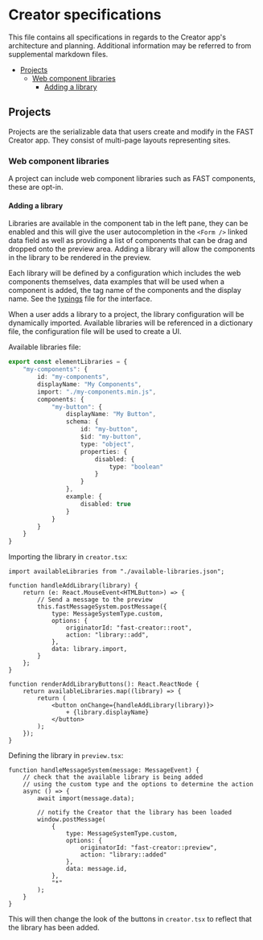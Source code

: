 # Creator specifications

This file contains all specifications in regards to the Creator app's architecture and planning. Additional information may be referred to from supplemental markdown files.

- [Projects](#projects)
    - [Web component libraries](#web-component-libraries)
        - [Adding a library](#adding-a-library)

## Projects

Projects are the serializable data that users create and modify in the FAST Creator app. They consist of multi-page layouts representing sites.

### Web component libraries

A project can include web component libraries such as FAST components, these are opt-in.

#### Adding a library

Libraries are available in the component tab in the left pane, they can be enabled and this will give the user autocompletion in the `<Form />` linked data field as well as providing a list of components that can be drag and dropped onto the preview area. Adding a library will allow the components in the library to be rendered in the preview.

Each library will be defined by a configuration which includes the web components themselves, data examples that will be used when a component is added, the tag name of the components and the display name. See the [typings](./app/configs/typings.ts) file for the interface.

When a user adds a library to a project, the library configuration will be dynamically imported. Available libraries will be referenced in a dictionary file, the configuration file will be used to create a UI.

Available libraries file:
```typescript
export const elementLibraries = {
    "my-components": {
        id: "my-components",
        displayName: "My Components",
        import: "./my-components.min.js",
        components: {
            "my-button": {
                displayName: "My Button",
                schema: {
                    id: "my-button",
                    $id: "my-button",
                    type: "object",
                    properties: {
                        disabled: {
                            type: "boolean"
                        }
                    }
                },
                example: {
                    disabled: true
                }
            }
        }
    }
}
```

Importing the library in `creator.tsx`:
```tsx
import availableLibraries from "./available-libraries.json";

function handleAddLibrary(library) {
    return (e: React.MouseEvent<HTMLButton>) => {
        // Send a message to the preview
        this.fastMessageSystem.postMessage({
            type: MessageSystemType.custom,
            options: {
                originatorId: "fast-creator::root",
                action: "library::add",
            },
            data: library.import,
        }
    };
}

function renderAddLibraryButtons(): React.ReactNode {
    return availableLibraries.map((library) => {
        return (
            <button onChange={handleAddLibrary(library)}>
                + {library.displayName}
            </button>
        );
    });
}
```

Defining the library in `preview.tsx`:
```tsx
function handleMessageSystem(message: MessageEvent) {
    // check that the available library is being added
    // using the custom type and the options to determine the action
    async () => {
        await import(message.data);

        // notify the Creator that the library has been loaded
        window.postMessage(
            {
                type: MessageSystemType.custom,
                options: {
                    originatorId: "fast-creator::preview",
                    action: "library::added"
                },
                data: message.id,
            },
            "*"
        );
    }
}
```

This will then change the look of the buttons in `creator.tsx` to reflect that the library has been added.
